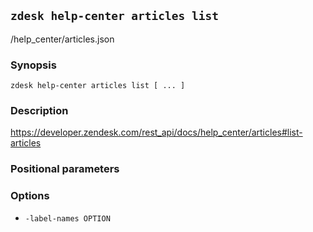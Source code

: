 ## `zdesk help-center articles list`

/help_center/articles.json

### Synopsis

    zdesk help-center articles list [ ... ]

### Description

https://developer.zendesk.com/rest_api/docs/help_center/articles#list-articles

### Positional parameters

### Options

* `-label-names OPTION`

